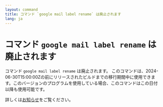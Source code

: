 ```yaml
---
layout: command
title: コマンド `google mail label rename` は廃止されます
lang: ja
---
```


# コマンド `google mail label rename` は廃止されます

コマンド `google mail label rename` は廃止されます。
このコマンドは、2024-06-30T15:00:00Zの前にリリースされたビルドまでの移行期間中に使用できます。このバージョンのプログラムを使用している場合、このコマンドはこの日付以降も使用可能です。

詳しくは[お知らせ](https://github.com/watermint/toolbox/discussions/835)をご覧ください。


